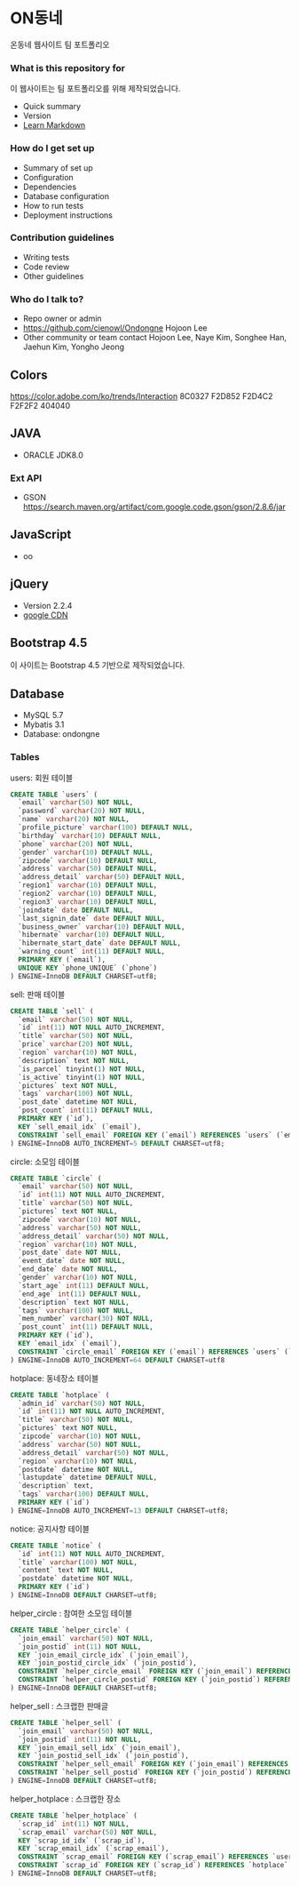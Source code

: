 # ON동네

온동네 웹사이트 팀 포트폴리오

### What is this repository for

이 웹사이트는 팀 포트폴리오를 위해 제작되었습니다.

* Quick summary
* Version
* [Learn Markdown](https://bitbucket.org/tutorials/markdowndemo)

### How do I get set up

* Summary of set up
* Configuration
* Dependencies
* Database configuration
* How to run tests
* Deployment instructions

### Contribution guidelines

* Writing tests
* Code review
* Other guidelines

### Who do I talk to?

* Repo owner or admin
* https://github.com/cienowl/Ondongne
  Hojoon Lee
* Other community or team contact
  Hojoon Lee, Naye Kim, Songhee Han, Jaehun Kim, Yongho Jeong

## Colors
https://color.adobe.com/ko/trends/Interaction
8C0327
F2D852
F2D4C2
F2F2F2
404040

## JAVA

* ORACLE JDK8.0

### Ext API

- GSON https://search.maven.org/artifact/com.google.code.gson/gson/2.8.6/jar


## JavaScript

* oo

## jQuery

* Version 2.2.4
* [google CDN](https://ajax.googleapis.com/ajax/libs/jquery/2.2.4/jquery.min.js)

## Bootstrap 4.5

이 사이트는 Bootstrap 4.5 기반으로 제작되었습니다.

## Database

* MySQL 5.7
* Mybatis 3.1
* Database: ondongne

### Tables

users: 회원 테이블

~~~sql
CREATE TABLE `users` (
  `email` varchar(50) NOT NULL,
  `password` varchar(20) NOT NULL,
  `name` varchar(20) NOT NULL,
  `profile_picture` varchar(100) DEFAULT NULL,
  `birthday` varchar(10) DEFAULT NULL,
  `phone` varchar(20) NOT NULL,
  `gender` varchar(10) DEFAULT NULL,
  `zipcode` varchar(10) DEFAULT NULL,
  `address` varchar(50) DEFAULT NULL,
  `address_detail` varchar(50) DEFAULT NULL,
  `region1` varchar(10) DEFAULT NULL,
  `region2` varchar(10) DEFAULT NULL,
  `region3` varchar(10) DEFAULT NULL,
  `joindate` date DEFAULT NULL,
  `last_signin_date` date DEFAULT NULL,
  `business_owner` varchar(10) DEFAULT NULL,
  `hibernate` varchar(10) DEFAULT NULL,
  `hibernate_start_date` date DEFAULT NULL,
  `warning_count` int(11) DEFAULT NULL,
  PRIMARY KEY (`email`),
  UNIQUE KEY `phone_UNIQUE` (`phone`)
) ENGINE=InnoDB DEFAULT CHARSET=utf8;
~~~

sell: 판매 테이블

~~~sql
CREATE TABLE `sell` (
  `email` varchar(50) NOT NULL,
  `id` int(11) NOT NULL AUTO_INCREMENT,
  `title` varchar(50) NOT NULL,
  `price` varchar(20) NOT NULL,
  `region` varchar(10) NOT NULL,
  `description` text NOT NULL,
  `is_parcel` tinyint(1) NOT NULL,
  `is_active` tinyint(1) NOT NULL,
  `pictures` text NOT NULL,
  `tags` varchar(100) NOT NULL,
  `post_date` datetime NOT NULL,
  `post_count` int(11) DEFAULT NULL,
  PRIMARY KEY (`id`),
  KEY `sell_email_idx` (`email`),
  CONSTRAINT `sell_email` FOREIGN KEY (`email`) REFERENCES `users` (`email`) ON DELETE CASCADE ON UPDATE CASCADE
) ENGINE=InnoDB AUTO_INCREMENT=5 DEFAULT CHARSET=utf8;
~~~

circle: 소모임 테이블

~~~sql
CREATE TABLE `circle` (
  `email` varchar(50) NOT NULL,
  `id` int(11) NOT NULL AUTO_INCREMENT,
  `title` varchar(50) NOT NULL,
  `pictures` text NOT NULL,
  `zipcode` varchar(10) NOT NULL,
  `address` varchar(50) NOT NULL,
  `address_detail` varchar(50) NOT NULL,
  `region` varchar(10) NOT NULL,
  `post_date` date NOT NULL,
  `event_date` date NOT NULL,
  `end_date` date NOT NULL,
  `gender` varchar(10) NOT NULL,
  `start_age` int(11) DEFAULT NULL,
  `end_age` int(11) DEFAULT NULL,
  `description` text NOT NULL,
  `tags` varchar(100) NOT NULL,
  `mem_number` varchar(30) NOT NULL,
  `post_count` int(11) DEFAULT NULL,
  PRIMARY KEY (`id`),
  KEY `email_idx` (`email`),
  CONSTRAINT `circle_email` FOREIGN KEY (`email`) REFERENCES `users` (`email`) ON DELETE CASCADE ON UPDATE CASCADE
) ENGINE=InnoDB AUTO_INCREMENT=64 DEFAULT CHARSET=utf8
~~~

hotplace: 동네장소 테이블

~~~sql
CREATE TABLE `hotplace` (
  `admin_id` varchar(50) NOT NULL,
  `id` int(11) NOT NULL AUTO_INCREMENT,
  `title` varchar(50) NOT NULL,
  `pictures` text NOT NULL,
  `zipcode` varchar(10) NOT NULL,
  `address` varchar(50) NOT NULL,
  `address_detail` varchar(50) NOT NULL,
  `region` varchar(10) NOT NULL,
  `postdate` datetime NOT NULL,
  `lastupdate` datetime DEFAULT NULL,
  `description` text,
  `tags` varchar(100) DEFAULT NULL,
  PRIMARY KEY (`id`)
) ENGINE=InnoDB AUTO_INCREMENT=13 DEFAULT CHARSET=utf8;
~~~

notice: 공지사항 테이블

~~~sql
CREATE TABLE `notice` (
  `id` int(11) NOT NULL AUTO_INCREMENT,
  `title` varchar(100) NOT NULL,
  `content` text NOT NULL,
  `postdate` datetime NOT NULL,
  PRIMARY KEY (`id`)
) ENGINE=InnoDB DEFAULT CHARSET=utf8;
~~~

helper_circle : 참여한 소모임 테이블

~~~sql
CREATE TABLE `helper_circle` (
  `join_email` varchar(50) NOT NULL,
  `join_postid` int(11) NOT NULL,
  KEY `join_email_circle_idx` (`join_email`),
  KEY `join_postid_circle_idx` (`join_postid`),
  CONSTRAINT `helper_circle_email` FOREIGN KEY (`join_email`) REFERENCES `users` (`email`) ON DELETE CASCADE ON UPDATE CASCADE,
  CONSTRAINT `helper_circle_postid` FOREIGN KEY (`join_postid`) REFERENCES `circle` (`id`) ON DELETE CASCADE ON UPDATE CASCADE
) ENGINE=InnoDB DEFAULT CHARSET=utf8;
~~~

helper_sell : 스크랩한 판매글

~~~sql
CREATE TABLE `helper_sell` (
  `join_email` varchar(50) NOT NULL,
  `join_postid` int(11) NOT NULL,
  KEY `join_email_sell_idx` (`join_email`),
  KEY `join_postid_sell_idx` (`join_postid`),
  CONSTRAINT `helper_sell_email` FOREIGN KEY (`join_email`) REFERENCES `users` (`email`) ON DELETE CASCADE ON UPDATE CASCADE,
  CONSTRAINT `helper_sell_postid` FOREIGN KEY (`join_postid`) REFERENCES `sell` (`id`) ON DELETE CASCADE ON UPDATE CASCADE
) ENGINE=InnoDB DEFAULT CHARSET=utf8;
~~~

helper_hotplace : 스크랩한 장소

~~~sql
CREATE TABLE `helper_hotplace` (
  `scrap_id` int(11) NOT NULL,
  `scrap_email` varchar(50) NOT NULL,
  KEY `scrap_id_idx` (`scrap_id`),
  KEY `scrap_email_idx` (`scrap_email`),
  CONSTRAINT `scrap_email` FOREIGN KEY (`scrap_email`) REFERENCES `users` (`email`) ON DELETE CASCADE ON UPDATE CASCADE,
  CONSTRAINT `scrap_id` FOREIGN KEY (`scrap_id`) REFERENCES `hotplace` (`id`) ON DELETE CASCADE ON UPDATE CASCADE
) ENGINE=InnoDB DEFAULT CHARSET=utf8;
~~~